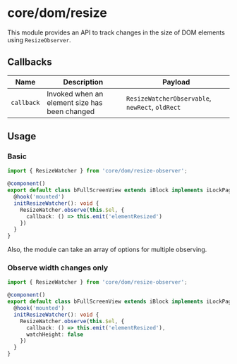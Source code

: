 # core/dom/resize

This module provides an API to track changes in the size of DOM elements using `ResizeObserver`.

## Callbacks

| Name       | Description                                       | Payload                                         |
| ---------- |-------------------------------------------------- | ----------------------------------------------- |
| `callback` | Invoked when an element size has been changed     | `ResizeWatcherObservable`, `newRect`, `oldRect` |


## Usage

### Basic

```typescript
import { ResizeWatcher } from 'core/dom/resize-observer';

@component()
export default class bFullScreenView extends iBlock implements iLockPageScroll {
  @hook('mounted')
  initResizeWatcher(): void {
    ResizeWatcher.observe(this.$el, {
      callback: () => this.emit('elementResized')
    })
  }
}
```

Also, the module can take an array of options for multiple observing.

### Observe width changes only

```typescript
import { ResizeWatcher } from 'core/dom/resize-observer';

@component()
export default class bFullScreenView extends iBlock implements iLockPageScroll {
  @hook('mounted')
  initResizeWatcher(): void {
    ResizeWatcher.observe(this.$el, {
      callback: () => this.emit('elementResized'),
      watchHeight: false
    })
  }
}
```